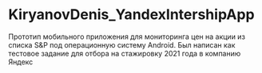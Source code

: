 # KiryanovDenis_YandexIntershipApp
Прототип мобильного приложения для мониторинга цен на акции из списка S&P под операционную систему Android.
Был написан как тестовое задание для отбора на стажировку 2021 года в компанию Яндекс 
